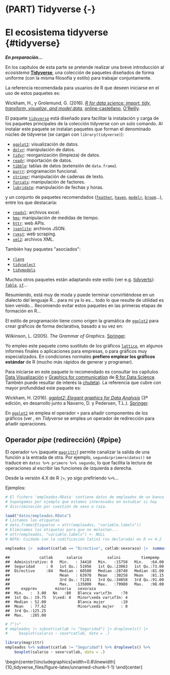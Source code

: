 # (PART) Tidyverse {-}

# El ecosistema tidyverse {#tidyverse}




<!-- 
---
title: "Tidyverse"
author: "Notas de Programación en R"
date: "Rubén Fernández-Casal (rubenfcasal@gmail.com)"
output:
  bookdown::html_document2:
    toc: yes
    # toc_float: yes
    # mathjax: local            # copia local de MathJax, hay que establecer:
    # self_contained: false     # las dependencias se guardan en ficheros externos
    pandoc_args: ["--number-offset", "1,0"]
  bookdown::pdf_document2:
    latex_engine: xelatex
    # keep_tex: yes
    toc: yes 
    pandoc_args: ["--number-offset", "1,0"]
header-includes:
- \usepackage[spanish]{babel}
- \setcounter{section}{1} 
---

bookdown::preview_chapter("01-Introduccion.Rmd")
knitr::purl("01-Introduccion.Rmd", documentation = 2)
knitr::spin("01-Introduccion.R", knit = FALSE)
-->


***En preparación...***

En los capítulos de esta parte se pretende realizar una breve introducción al *ecosistema* [**Tidyverse**](https://dplyr.tidyverse.org), una colección de paquetes diseñados de forma uniforme (con la misma filosofía y estilo) para trabajar conjuntamente.

La referencia recomendada para usuarios de R que deseen iniciarse en el uso de estos paquetes es: 

Wickham, H., y Grolemund, G. (2016). *[R for data science: import, tidy, transform, visualize, and model data](http://r4ds.had.co.nz)*, [online-castellano](https://es.r4ds.hadley.nz), [O'Reilly](http://shop.oreilly.com/product/0636920034407.do).

El paquete [`tidyverse`](https://tidyverse.tidyverse.org) está diseñado para facilitar la instalación y carga de los paquetes principales de la colección tidyverse con un solo comando.
Al instalar este paquete se instalan paquetes que forman el denominado núcleo de tidyverse (se cargan con `library(tidyverse)`):

- [`ggplot2`](https://ggplot2.tidyverse.org): visualización de datos.
- [`dplyr`](https://dplyr.tidyverse.org): manipulación de datos.
- [`tidyr`](https://tidyr.tidyverse.org): reorganización (limpieza) de datos.
- [`readr`](https://readr.tidyverse.org): importación de datos.
- [`tibble`](https://tibble.tidyverse.org): tablas de datos (extensión de `data.frame`).
- [`purrr`](https://purrr.tidyverse.org): programación funcional.
- [`stringr`](https://github.com/tidyverse/stringr): manipulación de cadenas de texto.
- [`forcats`](https://github.com/tidyverse/forcats): manipulación de factores.
- [`lubridate`](https://github.com/tidyverse/lubridate): manipulación de fechas y horas.

y un conjunto de paquetes recomendados ([`feather`](https://github.com/wesm/feather), [`haven`](https://github.com/tidyverse/haven), [`modelr`](https://github.com/tidyverse/modelr), [`broom`](https://github.com/tidymodels/broom)...), entre los que destacaría: 

- [`readxl`](https://github.com/tidyverse/readxl): archivos excel.
- [`hms`](https://github.com/tidyverse/hms): manipulación de medidas de tiempo.
- [`httr`](https://github.com/r-lib/httr): web APIs.
- [`jsonlite`](https://github.com/jeroen/jsonlite): archivos JSON.
- [`rvest`](https://github.com/tidyverse/rvest): web scraping.
- [`xml2`](https://github.com/r-lib/xml2): archivos XML.

También hay paquetes "asociados":

- [`rlang`](https://rlang.r-lib.org)
- [`tidyselect`](https://tidyselect.r-lib.org)
- [`tidymodels`](https://tidymodels.tidymodels.org)

Muchos otros paquetes están adaptando este estilo (ver e.g. [tidyverts](https://tidyverts.org/)): [`fable`](https://fable.tidyverts.org), [`sf`](https://r-spatial.github.io/sf/)...

Resumiendo, está muy de moda y puede terminar convirtiéndose en un dialecto del lenguaje R... para mi ya lo es... todo lo que resulte de utilidad es bien venido... Recomiendo evitar estos paquetes en las primeras etapas de formación en R...

El estilo de programación tiene como origen la gramática de [`ggplot2`](https://ggplot2.tidyverse.org) para crear gráficos de forma declarativa, basado a su vez en:

Wilkinson, L. (2005). *The Grammar of Graphics*. [Springer](https://www.google.es/books/edition/The_Grammar_of_Graphics/YGgUswEACAAJ?hl=es).

Yo empleo este paquete como sustituto de los gráficos [`lattice`](http://lattice.r-forge.r-project.org/), en algunos informes finales o aplicaciones para empresas, o para gráficos muy especializados. 
En condiciones normales **prefiero emplear los gráficos estándar** de R (mucho más rápidos de generar y programar).

<!-- Referencias / capítulo ggplot2? -->

Para iniciarse en este paquete lo recomendado es consultar los capítulos [Data     Visualización](https://r4ds.had.co.nz/data-visualisation.html) y [Graphics for communication](https://r4ds.had.co.nz/graphics-for-communication.html) de [R for Data Science](https://r4ds.had.co.nz). 
También puede resultar de interés la [chuleta](https://github.com/rstudio/cheatsheets/blob/master/data-visualization.pdf)).
La referencia que cubre con mayor profundidad este paquete es:

Wickham, H. (2016). *[ggplot2: Elegant graphics for Data Analysis](https://ggplot2-book.org)* (3ª edición, en desarrollo junto a Navarro, D. y Pedersen, T.L.). [Springer](https://www.amazon.com/gp/product/331924275X).

En [`ggplot2`](https://ggplot2.tidyverse.org) se emplea el operador `+` para añadir componentes de los gráficos (ver , en *Tidyverse* se emplea un operador de redirección para añadir operaciones.


## Operador *pipe* (redirección) {#pipe}

El operador `%>%` (paquete [`magrittr`](https://magrittr.tidyverse.org)) permite canalizar la salida de una función a la entrada de otra. 
Por ejemplo, `segundo(primero(datos))` se traduce en `datos %>% primero %>% segundo`, lo que facilita la lectura de operaciones al escribir las funciones de izquierda a derecha.

Desde la versión 4.X de R `|>`, yo sigo prefiriendo `%>%`...

Ejemplos:


```r
# El fichero 'empleados.RData' contiene datos de empleados de un banco.
# Supongamos por ejemplo que estamos interesados en estudiar si hay
# discriminación por cuestión de sexo o raza.

load("datos/empleados.RData")
# Listamos las etiquetas
# data.frame(Etiquetas = attr(empleados, "variable.labels"))
# Eliminamos las etiquetas para que no molesten...
# attr(empleados, "variable.labels") <- NULL  
# NOTA: Cuidado con la codificación latin1 (no declarada) en R >= 4.2 

empleados |>  subset(catlab == "Directivo", catlab:sexoraza) |>  summary()
```

```
##             catlab      salario           salini         tiempemp    
##  Administrativo: 0   Min.   : 34410   Min.   :15750   Min.   :64.00  
##  Seguridad     : 0   1st Qu.: 51956   1st Qu.:23063   1st Qu.:73.00  
##  Directivo     :84   Median : 60500   Median :28740   Median :81.00  
##                      Mean   : 63978   Mean   :30258   Mean   :81.15  
##                      3rd Qu.: 71281   3rd Qu.:34058   3rd Qu.:91.00  
##                      Max.   :135000   Max.   :79980   Max.   :98.00  
##     expprev        minoria   sexoraza                
##  Min.   :  3.00   No   :80   Blanca var\xf3n    :70  
##  1st Qu.: 19.75   S\xed: 4   Minor\xeda var\xf3n: 4  
##  Median : 52.00              Blanca mujer       :10  
##  Mean   : 77.62              Minor\xeda mujer   : 0  
##  3rd Qu.:125.25                                      
##  Max.   :285.00
```

```r
# ?"|>"
# empleados |> subset(catlab != "Seguridad") |> droplevels() |> 
#     boxplot(salario ~ sexo*catlab, data = .)

library(magrittr)
empleados %>% subset(catlab != "Seguridad") %>% droplevels() %>%
    boxplot(salario ~ sexo*catlab, data = .)
```



\begin{center}\includegraphics[width=0.8\linewidth]{10_tidyverse_files/figure-latex/unnamed-chunk-1-1} \end{center}



